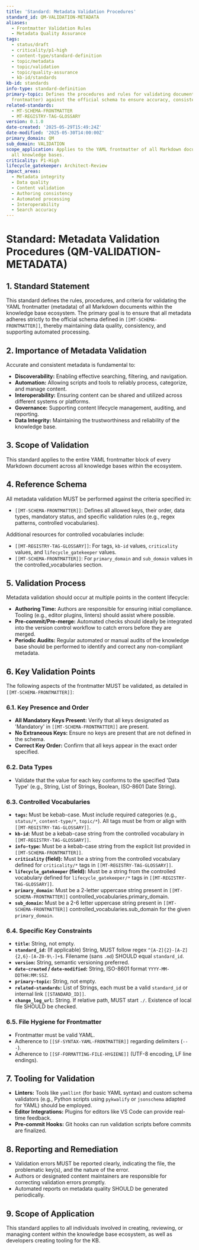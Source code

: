 ```yaml
---
title: 'Standard: Metadata Validation Procedures'
standard_id: QM-VALIDATION-METADATA
aliases:
  - Frontmatter Validation Rules
  - Metadata Quality Assurance
tags:
  - status/draft
  - criticality/p1-high
  - content-type/standard-definition
  - topic/metadata
  - topic/validation
  - topic/quality-assurance
  - kb-id/standards
kb-id: standards
info-type: standard-definition
primary-topic: Defines the procedures and rules for validating document metadata (YAML
  frontmatter) against the official schema to ensure accuracy, consistency, and completeness.
related-standards:
  - MT-SCHEMA-FRONTMATTER
  - MT-REGISTRY-TAG-GLOSSARY
version: 0.1.0
date-created: '2025-05-29T15:49:24Z'
date-modified: '2025-05-30T14:00:00Z'
primary_domain: QM
sub_domain: VALIDATION
scope_application: Applies to the YAML frontmatter of all Markdown documents across
  all knowledge bases.
criticality: P1-High
lifecycle_gatekeeper: Architect-Review
impact_areas:
  - Metadata integrity
  - Data quality
  - Content validation
  - Authoring consistency
  - Automated processing
  - Interoperability
  - Search accuracy
---
```

# Standard: Metadata Validation Procedures (QM-VALIDATION-METADATA)

## 1. Standard Statement

This standard defines the rules, procedures, and criteria for validating the YAML frontmatter (metadata) of all Markdown documents within the knowledge base ecosystem. The primary goal is to ensure that all metadata adheres strictly to the official schema defined in `[[MT-SCHEMA-FRONTMATTER]]`, thereby maintaining data quality, consistency, and supporting automated processing.

## 2. Importance of Metadata Validation

Accurate and consistent metadata is fundamental to:
- **Discoverability:** Enabling effective searching, filtering, and navigation.
- **Automation:** Allowing scripts and tools to reliably process, categorize, and manage content.
- **Interoperability:** Ensuring content can be shared and utilized across different systems or platforms.
- **Governance:** Supporting content lifecycle management, auditing, and reporting.
- **Data Integrity:** Maintaining the trustworthiness and reliability of the knowledge base.

## 3. Scope of Validation

This standard applies to the entire YAML frontmatter block of every Markdown document across all knowledge bases within the ecosystem.

## 4. Reference Schema

All metadata validation MUST be performed against the criteria specified in:
- `[[MT-SCHEMA-FRONTMATTER]]`: Defines all allowed keys, their order, data types, mandatory status, and specific validation rules (e.g., regex patterns, controlled vocabularies).

Additional resources for controlled vocabularies include:
- `[[MT-REGISTRY-TAG-GLOSSARY]]`: For tags, `kb-id` values, `criticality` values, and `lifecycle_gatekeeper` values.
- `[[MT-SCHEMA-FRONTMATTER]]`: For `primary_domain` and `sub_domain` values in the controlled_vocabularies section.

## 5. Validation Process

Metadata validation should occur at multiple points in the content lifecycle:
- **Authoring Time:** Authors are responsible for ensuring initial compliance. Tooling (e.g., editor plugins, linters) should assist where possible.
- **Pre-commit/Pre-merge:** Automated checks should ideally be integrated into the version control workflow to catch errors before they are merged.
- **Periodic Audits:** Regular automated or manual audits of the knowledge base should be performed to identify and correct any non-compliant metadata.

## 6. Key Validation Points

The following aspects of the frontmatter MUST be validated, as detailed in `[[MT-SCHEMA-FRONTMATTER]]`:

### 6.1. Key Presence and Order
- **All Mandatory Keys Present:** Verify that all keys designated as 'Mandatory' in `[[MT-SCHEMA-FRONTMATTER]]` are present.
- **No Extraneous Keys:** Ensure no keys are present that are not defined in the schema.
- **Correct Key Order:** Confirm that all keys appear in the exact order specified.

### 6.2. Data Types
- Validate that the value for each key conforms to the specified 'Data Type' (e.g., String, List of Strings, Boolean, ISO-8601 Date String).

### 6.3. Controlled Vocabularies
- **`tags`:** Must be kebab-case. Must include required categories (e.g., `status/*`, `content-type/*`, `topic/*`). All tags must be from or align with `[[MT-REGISTRY-TAG-GLOSSARY]]`.
- **`kb-id`:** Must be a kebab-case string from the controlled vocabulary in `[[MT-REGISTRY-TAG-GLOSSARY]]`.
- **`info-type`:** Must be a kebab-case string from the explicit list provided in `[[MT-SCHEMA-FRONTMATTER]]`.
- **`criticality` (field):** Must be a string from the controlled vocabulary defined for `criticality/*` tags in `[[MT-REGISTRY-TAG-GLOSSARY]]`.
- **`lifecycle_gatekeeper` (field):** Must be a string from the controlled vocabulary defined for `lifecycle_gatekeeper/*` tags in `[[MT-REGISTRY-TAG-GLOSSARY]]`.
- **`primary_domain`:** Must be a 2-letter uppercase string present in `[[MT-SCHEMA-FRONTMATTER]]` controlled_vocabularies.primary_domain.
- **`sub_domain`:** Must be a 2-6 letter uppercase string present in `[[MT-SCHEMA-FRONTMATTER]]` controlled_vocabularies.sub_domain for the given `primary_domain`.

### 6.4. Specific Key Constraints
- **`title`:** String, not empty.
- **`standard_id`:** (If applicable) String, MUST follow regex `^[A-Z]{2}-[A-Z]{2,6}-[A-Z0-9\-]+$`. Filename (sans `.md`) SHOULD equal `standard_id`.
- **`version`:** String, semantic versioning preferred.
- **`date-created` / `date-modified`:** String, ISO-8601 format `YYYY-MM-DDTHH:MM:SSZ`.
- **`primary-topic`:** String, not empty.
- **`related-standards`:** List of Strings, each must be a valid `standard_id` or internal link `[[STANDARD_ID]]`.
- **`change_log_url`:** String. If relative path, MUST start `./`. Existence of local file SHOULD be checked.

### 6.5. File Hygiene for Frontmatter
- Frontmatter must be valid YAML.
- Adherence to `[[SF-SYNTAX-YAML-FRONTMATTER]]` regarding delimiters (`---`).
- Adherence to `[[SF-FORMATTING-FILE-HYGIENE]]` (UTF-8 encoding, LF line endings).

## 7. Tooling for Validation

- **Linters:** Tools like `yamllint` (for basic YAML syntax) and custom schema validators (e.g., Python scripts using `pykwalify` or `jsonschema` adapted for YAML) should be employed.
- **Editor Integrations:** Plugins for editors like VS Code can provide real-time feedback.
- **Pre-commit Hooks:** Git hooks can run validation scripts before commits are finalized.

## 8. Reporting and Remediation

- Validation errors MUST be reported clearly, indicating the file, the problematic key(s), and the nature of the error.
- Authors or designated content maintainers are responsible for correcting validation errors promptly.
- Automated reports on metadata quality SHOULD be generated periodically.

## 9. Scope of Application
This standard applies to all individuals involved in creating, reviewing, or managing content within the knowledge base ecosystem, as well as developers creating tooling for the KB.
